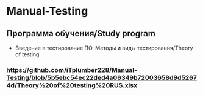 # Manual-Testing
## Программа обучения/Study program
* Введение в тестирование ПО. Методы и виды тестирования/Theory of testing
### https://github.com/iTplumber228/Manual-Testing/blob/5b5ebc54ec22ded4a06349b72003658d9d52674d/Theory%20of%20testing%20RUS.xlsx
